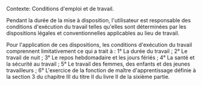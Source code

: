 Contexte: Conditions d'emploi et de travail.

Pendant la durée de la mise à disposition, l'utilisateur est responsable des conditions d'exécution du travail telles qu'elles sont déterminées par les dispositions légales et conventionnelles applicables au lieu de travail.

Pour l'application de ces dispositions, les conditions d'exécution du travail comprennent limitativement ce qui a trait à : 1° La durée du travail ; 2° Le travail de nuit ; 3° Le repos hebdomadaire et les jours fériés ; 4° La santé et la sécurité au travail ; 5° Le travail des femmes, des enfants et des jeunes travailleurs ; 6° L'exercice de la fonction de maître d'apprentissage définie à la section 3 du chapitre III du titre II du livre II de la sixième partie.